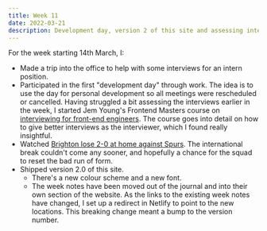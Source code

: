 ```yaml
---
title: Week 11
date: 2022-03-21
description: Development day, version 2 of this site and assessing interviews.
---
```


For the week starting 14th March, I:

- Made a trip into the office to help with some interviews for an intern position. 
- Participated in the first "development day" through work. The idea is to use the day for personal development so all meetings were rescheduled or cancelled. Having struggled a bit assessing the interviews earlier in the week, I started Jem Young's Frontend Masters course on [interviewing for front-end engineers](https://frontendmasters.com/courses/interviewing-frontend/). The course goes into detail on how to give better interviews as the interviewer, which I found really insightful.
- Watched [Brighton lose 2-0 at home against Spurs](https://www.brightonandhovealbion.com/news/2536987/report-poor-run-continues-for-albion). The international break couldn't come any sooner, and hopefully a chance for the squad to reset the bad run of form.
- Shipped version 2.0 of this site.
  - There's a new colour scheme and a new font.
  - The week notes have been moved out of the journal and into their own section of the website. As the links to the existing week notes have changed, I set up a redirect in Netlify to point to the new locations. This breaking change meant a bump to the version number.
